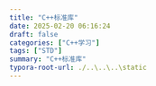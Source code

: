```yaml
---
title: "C++标准库"
date: 2025-02-20 06:16:24
draft: false
categories: ["C++学习"]
tags: ["STD"]
summary: "C++标准库"
typora-root-url: ./..\..\..\static
---
```


